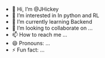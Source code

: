 - 👋 Hi, I’m @JHickey
- 👀 I’m interested in In python and RL 
- 🌱 I’m currently learning Backend
- 💞️ I’m looking to collaborate on ...
- 📫 How to reach me ...
- 😄 Pronouns: ...
- ⚡ Fun fact: ...

<!---
JDoohickey/JDoohickey is a ✨ special ✨ repository because its `README.md` (this file) appears on your GitHub profile.
You can click the Preview link to take a look at your changes.
--->
